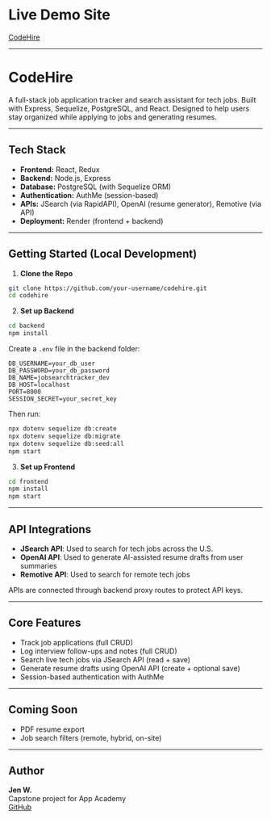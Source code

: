 # Live Demo Site

[CodeHire](https://codehire-ie8o.onrender.com)

---

# CodeHire

A full-stack job application tracker and search assistant for tech jobs. Built with Express, Sequelize, PostgreSQL, and React. Designed to help users stay organized while applying to jobs and generating resumes.

---

## Tech Stack

- **Frontend:** React, Redux
- **Backend:** Node.js, Express
- **Database:** PostgreSQL (with Sequelize ORM)
- **Authentication:** AuthMe (session-based)
- **APIs:** JSearch (via RapidAPI), OpenAI (resume generator), Remotive (via API)
- **Deployment:** Render (frontend + backend)

---

## Getting Started (Local Development)

1. **Clone the Repo**

```bash
git clone https://github.com/your-username/codehire.git
cd codehire
```

2. **Set up Backend**

```bash
cd backend
npm install
```

Create a `.env` file in the backend folder:

```env
DB_USERNAME=your_db_user
DB_PASSWORD=your_db_password
DB_NAME=jobsearchtracker_dev
DB_HOST=localhost
PORT=8000
SESSION_SECRET=your_secret_key
```

Then run:

```bash
npx dotenv sequelize db:create
npx dotenv sequelize db:migrate
npx dotenv sequelize db:seed:all
npm start
```

3. **Set up Frontend**

```bash
cd frontend
npm install
npm start
```

---

## API Integrations

- **JSearch API**: Used to search for tech jobs across the U.S.
- **OpenAI API**: Used to generate AI-assisted resume drafts from user summaries
- **Remotive API**: Used to search for remote tech jobs

APIs are connected through backend proxy routes to protect API keys.

---

## Core Features

- Track job applications (full CRUD)
- Log interview follow-ups and notes (full CRUD)
- Search live tech jobs via JSearch API (read + save)
- Generate resume drafts using OpenAI API (create + optional save)
- Session-based authentication with AuthMe

---

## Coming Soon

- PDF resume export
- Job search filters (remote, hybrid, on-site)


---

## Author

**Jen W.**  
Capstone project for App Academy  
[GitHub](https://github.com/JenW79)
